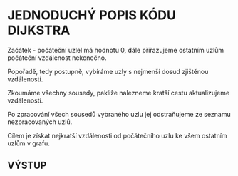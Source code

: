 # JEDNODUCHÝ POPIS KÓDU DIJKSTRA

Začátek - počáteční uzlel má hodnotu 0, dále přiřazujeme ostatním uzlům počáteční vzdálenost nekonečno.

Popořadě, tedy postupně, vybíráme uzly s nejmenší dosud zjištěnou vzdáleností.

Zkoumáme všechny sousedy, pakliže nalezneme kratší cestu aktualizujeme vzdálenosti.

Po zpracování všech sousedů vybraného uzlu jej odstraňujeme ze seznamu nezpracovaných uzlů.

Cílem je získat nejkratší vzdálenosti od počátečního uzlu ke všem ostatním uzlům v grafu.

## VÝSTUP
